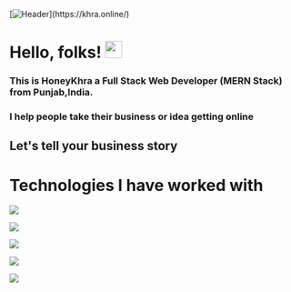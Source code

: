 [![Header](https://i.ibb.co/fqc2MP3/Screenshot-2022-01-17-185758.png"Header")](https://khra.online/)

# Hello, folks! <img src="https://raw.githubusercontent.com/MartinHeinz/MartinHeinz/master/wave.gif" width="30px">

### This is HoneyKhra a Full Stack Web Developer (MERN Stack) from Punjab,India.

### I help people take their business or idea getting online

## Let's tell your business story

# Technologies I have worked with

![](https://img.shields.io/badge/React-FrontEnd-informational?style=flat&logo=react&logoColor=white&color=2bbc8a)

![](https://img.shields.io/badge/NodeJs-BackEnd-informational?style=flat&logo=nodejs&logoColor=white&color=2bbc8a)

![](https://img.shields.io/badge/React-FrontEnd-informational?style=flat&logo=react&logoColor=white&color=2bbc8a)

![](https://img.shields.io/badge/React-FrontEnd-informational?style=flat&logo=react&logoColor=white&color=2bbc8a)

![](https://img.shields.io/badge/React-FrontEnd-informational?style=flat&logo=react&logoColor=white&color=2bbc8a)
